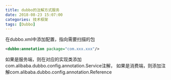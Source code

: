 ```yaml
---
title: dubbo的注解方式服务
date: 2018-08-23 15:07:00
categories: 技术框架
tags: [Dubbo]
---
```

在dubbo.xml中添加配置，指向需要扫描的包
```xml
<dubbo:annotation package="com.xxx.xxx"/>
```
如果是服务端，则在对应的实现类添加com.alibaba.dubbo.config.annotation.Service注解，
如果是消费端，则添加注解com.alibaba.dubbo.config.annotation.Reference